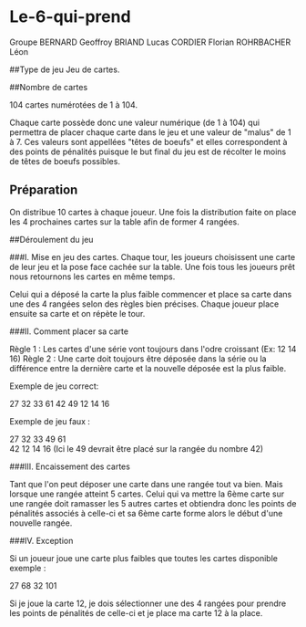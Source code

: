 # Le-6-qui-prend
Groupe BERNARD Geoffroy BRIAND Lucas CORDIER Florian ROHRBACHER Léon


##Type de jeu
Jeu de cartes.


##Nombre de cartes

104 cartes numérotées de 1 à 104.

Chaque carte possède donc une valeur numérique (de 1 à 104) qui permettra de placer chaque carte dans le jeu et une valeur de "malus" de 1 à 7. Ces valeurs sont appellées "têtes de boeufs" et elles correspondent à des points de pénalités puisque le but final du jeu est de récolter le moins de têtes de boeufs possibles.

## Préparation

On distribue 10 cartes à chaque joueur. Une fois la distribution faite on place les 4 prochaines cartes sur la table afin de former 4 rangées.

##Déroulement du jeu

###I. Mise en jeu des cartes.
Chaque tour, les joueurs choisissent une carte de leur jeu et la pose face cachée sur la table. Une fois tous les joueurs prêt nous retournons les cartes en même temps.

Celui qui a déposé la carte la plus faible commencer et place sa carte dans une des 4 rangées selon des règles bien précises. Chaque joueur place ensuite sa carte et on répète le tour.


###II. Comment placer sa carte

Règle 1 : Les cartes d'une série vont toujours dans l'odre croissant (Ex: 12 14 16)
Règle 2 : Une carte doit toujours être déposée dans la série ou la différence entre la dernière carte et la nouvelle déposée est la plus faible.


Exemple de jeu correct: 


27  32  33 
61
42  49
12  14  16


Exemple de jeu faux : 

27  32  33  49
61  
42
12  14  16
(Ici le 49 devrait être placé sur la rangée du nombre 42)


###III. Encaissement des cartes

Tant que l'on peut déposer une carte dans une rangée tout va bien. 
Mais lorsque une rangée atteint 5 cartes. Celui qui va mettre la 6ème carte sur une rangée doit ramasser les 5 autres cartes et obtiendra donc les points de pénalités associés à celle-ci et sa 6ème carte forme alors le début d'une nouvelle rangée.


###IV. Exception

Si un joueur joue une carte plus faibles que toutes les cartes disponible exemple :

27
68
32
101

Si je joue la carte 12, je dois sélectionner une des 4 rangées pour prendre les points de pénalités de celle-ci et je place ma carte 12 à la place.